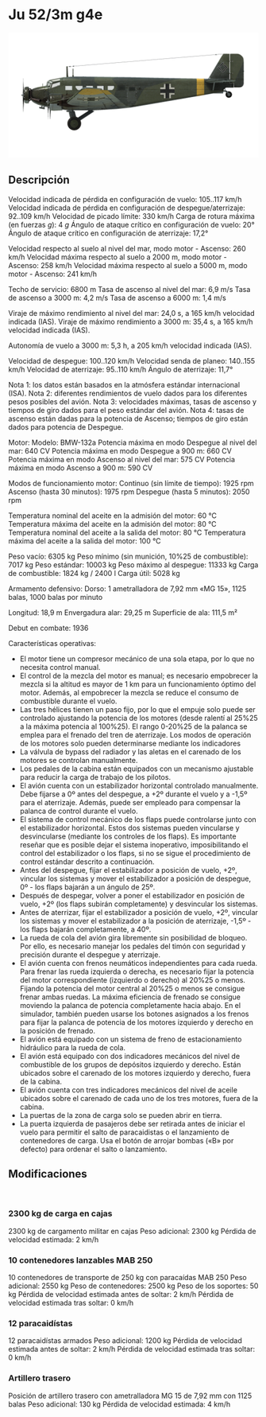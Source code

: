 ﻿# Ju 52/3m g4e

![ju523mg4e](../images/ju523mg4e.png)

## Descripción

Velocidad indicada de pérdida en configuración de vuelo: 105..117 km/h
Velocidad indicada de pérdida en configuración de despegue/aterrizaje: 92..109 km/h
Velocidad de picado límite: 330 km/h
Carga de rotura máxima (en fuerzas <i>g</i>): 4 <i>g</i>
Ángulo de ataque crítico en configuración de vuelo: 20°
Ángulo de ataque crítico en configuración de aterrizaje: 17,2°

Velocidad respecto al suelo al nivel del mar, modo motor - Ascenso: 260 km/h
Velocidad máxima respecto al suelo a 2000 m, modo motor - Ascenso: 258 km/h
Velocidad máxima respecto al suelo a 5000 m, modo motor - Ascenso: 241 km/h

Techo de servicio: 6800 m
Tasa de ascenso al nivel del mar: 6,9 m/s
Tasa de ascenso a 3000 m: 4,2 m/s
Tasa de ascenso a 6000 m: 1,4 m/s

Viraje de máximo rendimiento al nivel del mar: 24,0 s, a 165 km/h velocidad indicada (IAS).
Viraje de máximo rendimiento a 3000 m: 35,4 s, a 165 km/h velocidad indicada (IAS).

Autonomía de vuelo a 3000 m: 5,3 h, a 205 km/h velocidad indicada (IAS).

Velocidad de despegue: 100..120 km/h
Velocidad senda de planeo: 140..155 km/h
Velocidad de aterrizaje: 95..110 km/h
Ángulo de aterrizaje: 11,7°

Nota 1: los datos están basados en la atmósfera estándar internacional (ISA).
Nota 2: diferentes rendimientos de vuelo dados para los diferentes pesos posibles del avión.
Nota 3: velocidades máximas, tasas de ascenso y tiempos de giro dados para el peso estándar del avión.
Nota 4: tasas de ascenso están dadas para la potencia de Ascenso; tiempos de giro están dados para potencia de Despegue.

Motor:
Modelo: BMW-132a
Potencia máxima en modo Despegue al nivel del mar: 640 CV
Potencia máxima en modo Despegue a 900 m: 660 CV
Potencia máxima en modo Ascenso al nivel del mar: 575 CV
Potencia máxima en modo Ascenso a 900 m: 590 CV

Modos de funcionamiento motor:
Continuo (sin límite de tiempo): 1925 rpm
Ascenso (hasta 30 minutos): 1975 rpm
Despegue (hasta 5 minutos): 2050 rpm

Temperatura nominal del aceite en la admisión del motor: 60 °C
Temperatura máxima del aceite en la admisión del motor: 80 °C
Temperatura nominal del aceite a la salida del motor: 80 °C
Temperatura máxima del aceite a la salida del motor: 100 °C

Peso vacío: 6305 kg
Peso mínimo (sin munición, 10%25 de combustible): 7017 kg
Peso estándar: 10003 kg
Peso máximo al despegue: 11333 kg
Carga de combustible: 1824 kg / 2400 l
Carga útil: 5028 kg

Armamento defensivo:
Dorso: 1 ametralladora de 7,92 mm «MG 15», 1125 balas, 1000 balas por minuto

Longitud: 18,9 m
Envergadura alar: 29,25 m
Superficie de ala: 111,5 m²

Debut en combate: 1936

Características operativas:
- El motor tiene un compresor mecánico de una sola etapa, por lo que no necesita control manual.
- El control de la mezcla del motor es manual; es necesario empobrecer la mezcla si la altitud es mayor de 1 km para un funcionamiento óptimo del motor. Además, al empobrecer la mezcla se reduce el consumo de combustible durante el vuelo.
- Las tres hélices tienen un paso fijo, por lo que el empuje solo puede ser controlado ajustando la potencia de los motores (desde ralentí al 25%25 a la máxima potencia al 100%25). El rango 0-20%25 de la palanca se emplea para el frenado del tren de aterrizaje. Los modos de operación de los motores solo pueden determinarse mediante los indicadores
- La válvula de bypass del radiador y las aletas en el carenado de los motores se controlan manualmente.
- Los pedales de la cabina están equipados con un mecanismo ajustable para reducir la carga de trabajo de los pilotos.
- El avión cuenta con un estabilizador horizontal controlado manualmente. Debe fijarse a 0º antes del despegue, a +2º durante el vuelo y a -1,5º para el aterrizaje. Además, puede ser empleado para compensar la palanca de control durante el vuelo.
- El sistema de control mecánico de los flaps puede controlarse junto con el estabilizador horizontal. Estos dos sistemas pueden vincularse y desvincularse (mediante los controles de los flaps). Es importante reseñar que es posible dejar el sistema inoperativo, imposibilitando el control del estabilizador o los flaps, si no se sigue el procedimiento de control estándar descrito a continuación.
- Antes del despegue, fijar el estabilizador a posición de vuelo, +2º, vincular los sistemas y mover el estabilizador a posición de despegue, 0º - los flaps bajarán a un ángulo de 25º.
- Después de despegar, volver a poner el estabilizador en posición de vuelo, +2º (los flaps subirán completamente) y desvincular los sistemas.
- Antes de aterrizar, fijar el estabilizador a posición de vuelo, +2º, vincular los sistemas y mover el estabilizador a la posición de aterrizaje, -1,5º - los flaps bajarán completamente, a 40º.
- La rueda de cola del avión gira libremente sin posibilidad de bloqueo. Por ello, es necesario manejar los pedales del timón con seguridad y precisión durante el despegue y aterrizaje.
- El avión cuenta con frenos neumáticos independientes para cada rueda. Para frenar las rueda izquierda o derecha, es necesario fijar la potencia del motor correspondiente (izquierdo o derecho) al 20%25 o menos. Fijando la potencia del motor central al 20%25 o menos se consigue frenar ambas ruedas. La máxima eficiencia de frenado se consigue moviendo la palanca de potencia completamente hacia abajo. En el simulador, también pueden usarse los botones asignados a los frenos para fijar la palanca de potencia de los motores izquierdo y derecho en la posición de frenado.
- El avión está equipado con un sistema de freno de estacionamiento hidráulico para la rueda de cola.
- El avión está equipado con dos indicadores mecánicos del nivel de combustible de los grupos de depósitos izquierdo y derecho. Están ubicados sobre el carenado de los motores izquierdo y derecho, fuera de la cabina.
- El avión cuenta con tres indicadores mecánicos del nivel de aceile ubicados sobre el carenado de cada uno de los tres motores, fuera de la cabina.
- La puertas de la zona de carga solo se pueden abrir en tierra.
- La puerta izquierda de pasajeros debe ser retirada antes de iniciar el vuelo para permitir el salto de paracaidistas o el lanzamiento de contenedores de carga. Usa el botón de arrojar bombas («B» por defecto) para ordenar el salto o lanzamiento.

## Modificaciones
﻿

### 2300 kg de carga en cajas

2300 kg de cargamento militar en cajas
Peso adicional: 2300 kg
Pérdida de velocidad estimada: 2 km/h
﻿

### 10 contenedores lanzables MAB 250

10 contenedores de transporte de 250 kg con paracaídas MAB 250
Peso adicional: 2550 kg
Peso de contenedores: 2500 kg
Peso de los soportes: 50 kg
Pérdida de velocidad estimada antes de soltar: 2 km/h
Pérdida de velocidad estimada tras soltar: 0 km/h﻿

### 12 paracaidístas

12 paracaidístas armados
Peso adicional: 1200 kg
Pérdida de velocidad estimada antes de soltar: 2 km/h
Pérdida de velocidad estimada tras soltar: 0 km/h

### Artillero trasero

Posición de artillero trasero con ametralladora MG 15 de 7,92 mm con 1125 balas
Peso adicional: 130 kg
Pérdida de velocidad estimada: 4 km/h